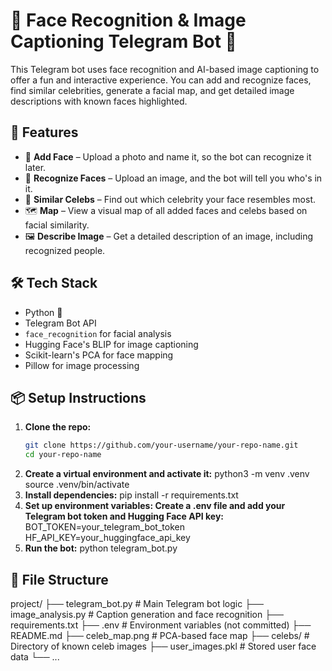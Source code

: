 # 🧠 Face Recognition & Image Captioning Telegram Bot 🤖

This Telegram bot uses face recognition and AI-based image captioning to offer a fun and interactive experience. You can add and recognize faces, find similar celebrities, generate a facial map, and get detailed image descriptions with known faces highlighted.

## 🚀 Features

- 👤 **Add Face** – Upload a photo and name it, so the bot can recognize it later.
- 🧠 **Recognize Faces** – Upload an image, and the bot will tell you who's in it.
- 🌟 **Similar Celebs** – Find out which celebrity your face resembles most.
- 🗺️ **Map** – View a visual map of all added faces and celebs based on facial similarity.
- 🖼️ **Describe Image** – Get a detailed description of an image, including recognized people.

## 🛠️ Tech Stack

- Python 🐍
- Telegram Bot API
- `face_recognition` for facial analysis
- Hugging Face's BLIP for image captioning
- Scikit-learn's PCA for face mapping
- Pillow for image processing

## 📦 Setup Instructions

1. **Clone the repo:**
   ```bash
   git clone https://github.com/your-username/your-repo-name.git
   cd your-repo-name
2. **Create a virtual environment and activate it:**
    python3 -m venv .venv
    source .venv/bin/activate
3. **Install dependencies:**
    pip install -r requirements.txt
4. **Set up environment variables: Create a .env file and add your Telegram bot token and Hugging Face API key:**
    BOT_TOKEN=your_telegram_bot_token
    HF_API_KEY=your_huggingface_api_key
5. **Run the bot:**
    python telegram_bot.py

## 📂 File Structure

project/
├── telegram_bot.py           # Main Telegram bot logic
├── image_analysis.py         # Caption generation and face recognition
├── requirements.txt
├── .env                      # Environment variables (not committed)
├── README.md
├── celeb_map.png             # PCA-based face map
├── celebs/                   # Directory of known celeb images
├── user_images.pkl           # Stored user face data
└── ...

